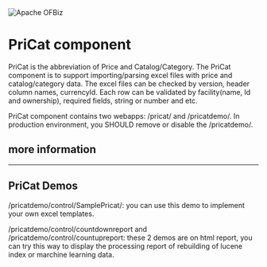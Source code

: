 <img src="http://ofbiz.apache.org/images/OFBiz-logo.png" alt="Apache OFBiz" />

# PriCat component
PriCat is the abbreviation of Price and Catalog/Category. The PriCat component is to support importing/parsing excel files with price and catalog/category data. The excel files can be checked by version, header column names, currencyId. Each row can be validated by facility(name, Id and ownership), required fields, string or number and etc.

PriCat component contains two webapps: /pricat/ and /pricatdemo/. In production environment, you SHOULD remove or disable the /pricatdemo/.

## more information
---------------------------------------
PriCat Demos
---------------------------------------
/pricatdemo/control/SamplePricat/: you can use this demo to implement your own excel templates.

/pricatdemo/control/countdownreport and /pricatdemo/control/countupreport: these 2 demos are on html report, you can try this way to display the processing report of rebuilding of lucene index or marchine learning data.